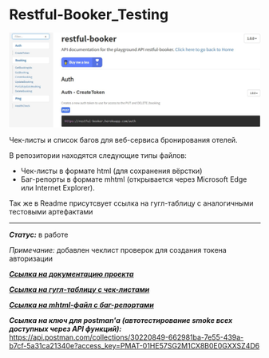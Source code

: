 # Restful-Booker_Testing

![title](https://github.com/OQASergey/Restful-Booker_Testing/raw/main/pics/title.jpg)

Чек-листы и список багов для веб-сервиса бронирования отелей.

В репозитории находятся следующие типы файлов:

- Чек-листы в формате html (для сохранения вёрстки)
- Баг-репорты в формате mhtml (открывается через Microsoft Edge или Internet Explorer).

Так же в Readme присутсвует ссылка на гугл-таблицу с аналогичными тестовыми артефактами

___
***Статус:*** в работе

*Примечание:* добавлен чеклист проверок для создания токена авторизации

***[Ссылка на документацию проекта](https://restful-booker.herokuapp.com/apidoc/#api-Auth-CreateToken)***

***[Ссылка на гугл-таблицу с чек-листами](https://docs.google.com/spreadsheets/d/1plWy4XCwE_-cuWvV-JWDCyEBTwSYES0M-mH1t41btQg/edit#gid=0)***

***[Ссылка на mhtml-файл с баг-репортами](https://github.com/OQASergey/Restful-Booker_Testing/raw/main/Bugs.mhtml)***

***Ссылка на ключ для postman'а (автотестирование smoke всех доступных через API функций):*** https://api.postman.com/collections/30220849-662981ba-7e55-439a-b7cf-5a31ca21340e?access_key=PMAT-01HE57SG2M1CX8B0E0GXXSZ4D6
